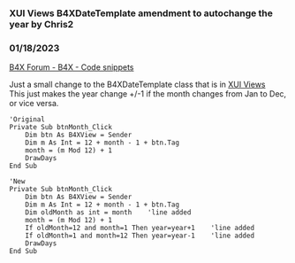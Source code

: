 ###  XUI Views B4XDateTemplate amendment to autochange the year by Chris2
### 01/18/2023
[B4X Forum - B4X - Code snippets](https://www.b4x.com/android/forum/threads/145544/)

Just a small change to the B4XDateTemplate class that is in [XUI Views](https://www.b4x.com/android/forum/threads/b4x-xui-views-cross-platform-views-and-dialogs.100836/)  
This just makes the year change +/-1 if the month changes from Jan to Dec, or vice versa.  

```B4X
'Original  
Private Sub btnMonth_Click  
    Dim btn As B4XView = Sender  
    Dim m As Int = 12 + month - 1 + btn.Tag  
    month = (m Mod 12) + 1  
    DrawDays  
End Sub  
  
'New  
Private Sub btnMonth_Click  
    Dim btn As B4XView = Sender  
    Dim m As Int = 12 + month - 1 + btn.Tag  
    Dim oldMonth as int = month    'line added  
    month = (m Mod 12) + 1  
    If oldMonth=12 and month=1 Then year=year+1    'line added  
    If oldMonth=1 and month=12 Then year=year-1    'line added  
    DrawDays  
End Sub
```